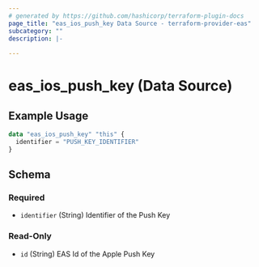 ```yaml
---
# generated by https://github.com/hashicorp/terraform-plugin-docs
page_title: "eas_ios_push_key Data Source - terraform-provider-eas"
subcategory: ""
description: |-
  
---
```


# eas_ios_push_key (Data Source)



## Example Usage

```terraform
data "eas_ios_push_key" "this" {
  identifier = "PUSH_KEY_IDENTIFIER"
}
```

<!-- schema generated by tfplugindocs -->
## Schema

### Required

- `identifier` (String) Identifier of the Push Key

### Read-Only

- `id` (String) EAS Id of the Apple Push Key
